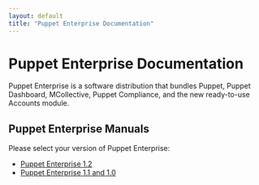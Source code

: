 ```yaml
---
layout: default
title: "Puppet Enterprise Documentation"
---
```


Puppet Enterprise Documentation
=====

Puppet Enterprise is a software distribution that bundles Puppet, Puppet Dashboard, MCollective, Puppet Compliance, and the new ready-to-use Accounts module. 

Puppet Enterprise Manuals
-----

Please select your version of Puppet Enterprise:

* [Puppet Enterprise 1.2](./1.2)
* [Puppet Enterprise 1.1 and 1.0](./1.1)
